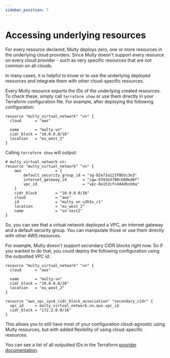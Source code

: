 ```yaml
---
sidebar_position: 7
---
```


# Accessing underlying resources

For every resource declared, Multy deploys zero, one or more resources in the underlying cloud providers.
Since Multy doesn't support every resource on every cloud provider - such as very specific resources that are not common on all clouds. 

In many cases, it is helpful to know or to use the underlying deployed resources and integrate them with other cloud-specific resources.

Every Multy resource exports the IDs of the underlying created resources. To check these, simply call `terraform show` or use them directly in your Terraform configuration file.
For example, after deploying the following configuration:

```hcl
resource "multy_virtual_network" "vn" {
  cloud      = "aws"

  name       = "multy-vn"
  cidr_block = "10.0.0.0/16"
  location   = "eu_west_2"
}
```
Calling `terraform show` will output:

```hcl
# multy_virtual_network.vn:
resource "multy_virtual_network" "vn" {
    aws               = {
        default_security_group_id = "sg-02e73a123f8b5c3e3"
        internet_gateway_id       = "igw-0343e3780cb00ed6f"
        vpc_id                    = "vpc-0e153cfc4d4dbcbba"
    }
    cidr_block        = "10.0.0.0/16"
    cloud             = "aws"
    id                = "multy_vn_u3h5s_r1"
    location          = "eu_west_2"
    name              = "vn-test2"
}
```

So, you can see that a virtual network deployed a VPC, an internet gateway and a default security group.
You can manipulate those or use them directly with other AWS resources.

For example, Multy doesn't support secondary CIDR blocks right now. 
So if you wanted to do that, you could deploy the following configuration using the outputted VPC id:

```hcl
resource "multy_virtual_network" "vn" {
  cloud      = "aws"

  name       = "multy-vn"
  cidr_block = "10.0.0.0/16"
  location   = "eu_west_2"
}

resource "aws_vpc_ipv4_cidr_block_association" "secondary_cidr" {
  vpc_id     = multy_virtual_network.vn.aws.vpc_id
  cidr_block = "172.2.0.0/16"
}
```

This allows you to still have most of your configuration cloud-agnostic using Multy resources, but with added flexibility of using cloud-specific resources.

You can see a list of all outputted IDs in the Terraform [provider documentation](https://registry.terraform.io/providers/multycloud/multy/latest/docs).